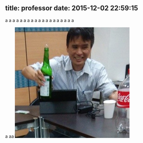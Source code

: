 title: professor
date: 2015-12-02 22:59:15
---

a
a
a
a
a
a
a
a
a
a
a
a
a
a
a
a
a
a
a

a
aa
![professor](professor.jpg)


